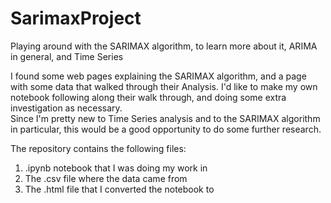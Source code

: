 # SarimaxProject
Playing around with the SARIMAX algorithm, to learn more about it, ARIMA in general, and Time Series

I found some web pages explaining the SARIMAX algorithm, and a page with some data that walked through their Analysis.  I'd like to make my own notebook following along their walk through, and doing some extra investigation as necessary.  
Since I'm pretty new to Time Series analysis and to the SARIMAX algorithm in particular, this would be a good opportunity to do some further research.

The repository contains the following files:
1. .ipynb notebook that I was doing my work in
2. The .csv file where the data came from
3. The .html file that I converted the notebook to
